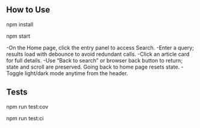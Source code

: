 ## How to Use 

npm install

npm start

-On the Home page, click the entry panel to access Search.
-Enter a query; results load with debounce to avoid redundant calls.
-Click an article card for full details.
-Use “Back to search” or browser back button to return; state and scroll are preserved. Going back to home page resets state.
-Toggle light/dark mode anytime from the header.

## Tests

npm run test:cov

npm run test:ci
